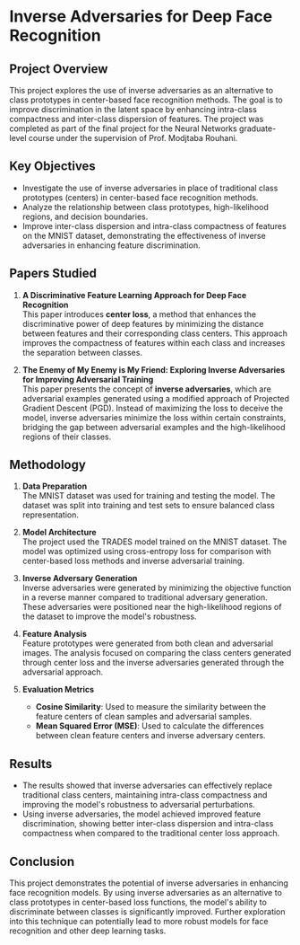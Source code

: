 # Inverse Adversaries for Deep Face Recognition

## Project Overview
This project explores the use of inverse adversaries as an alternative to class prototypes in center-based face recognition methods. The goal is to improve discrimination in the latent space by enhancing intra-class compactness and inter-class dispersion of features. The project was completed as part of the final project for the Neural Networks graduate-level course under the supervision of Prof. Modjtaba Rouhani.

## Key Objectives
- Investigate the use of inverse adversaries in place of traditional class prototypes (centers) in center-based face recognition methods.
- Analyze the relationship between class prototypes, high-likelihood regions, and decision boundaries.
- Improve inter-class dispersion and intra-class compactness of features on the MNIST dataset, demonstrating the effectiveness of inverse adversaries in enhancing feature discrimination.

## Papers Studied
1. **A Discriminative Feature Learning Approach for Deep Face Recognition**  
   This paper introduces **center loss**, a method that enhances the discriminative power of deep features by minimizing the distance between features and their corresponding class centers. This approach improves the compactness of features within each class and increases the separation between classes.

2. **The Enemy of My Enemy is My Friend: Exploring Inverse Adversaries for Improving Adversarial Training**  
   This paper presents the concept of **inverse adversaries**, which are adversarial examples generated using a modified approach of Projected Gradient Descent (PGD). Instead of maximizing the loss to deceive the model, inverse adversaries minimize the loss within certain constraints, bridging the gap between adversarial examples and the high-likelihood regions of their classes.

## Methodology
1. **Data Preparation**  
   The MNIST dataset was used for training and testing the model. The dataset was split into training and test sets to ensure balanced class representation.

2. **Model Architecture**  
   The project used the TRADES model trained on the MNIST dataset. The model was optimized using cross-entropy loss for comparison with center-based loss methods and inverse adversarial training.

3. **Inverse Adversary Generation**  
   Inverse adversaries were generated by minimizing the objective function in a reverse manner compared to traditional adversary generation. These adversaries were positioned near the high-likelihood regions of the dataset to improve the model's robustness.

4. **Feature Analysis**  
   Feature prototypes were generated from both clean and adversarial images. The analysis focused on comparing the class centers generated through center loss and the inverse adversaries generated through the adversarial approach.

5. **Evaluation Metrics**  
   - **Cosine Similarity**: Used to measure the similarity between the feature centers of clean samples and adversarial samples.
   - **Mean Squared Error (MSE)**: Used to calculate the differences between clean feature centers and inverse adversary centers.

## Results
- The results showed that inverse adversaries can effectively replace traditional class centers, maintaining intra-class compactness and improving the model's robustness to adversarial perturbations.
- Using inverse adversaries, the model achieved improved feature discrimination, showing better inter-class dispersion and intra-class compactness when compared to the traditional center loss approach.

## Conclusion
This project demonstrates the potential of inverse adversaries in enhancing face recognition models. By using inverse adversaries as an alternative to class prototypes in center-based loss functions, the model's ability to discriminate between classes is significantly improved. Further exploration into this technique can potentially lead to more robust models for face recognition and other deep learning tasks.
